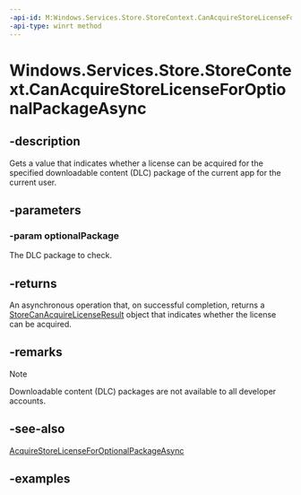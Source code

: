 ```yaml
---
-api-id: M:Windows.Services.Store.StoreContext.CanAcquireStoreLicenseForOptionalPackageAsync(Windows.ApplicationModel.Package)
-api-type: winrt method
---
```


<!-- Method syntax.
public IAsyncOperation<StoreCanAcquireLicenseResult> StoreContext.CanAcquireStoreLicenseForOptionalPackageAsync(Package optionalPackage)
-->

# Windows.Services.Store.StoreContext.CanAcquireStoreLicenseForOptionalPackageAsync

## -description
Gets a value that indicates whether a license can be acquired for the specified downloadable content (DLC) package of the current app for the current user.

## -parameters
### -param optionalPackage
The DLC package to check.

## -returns
An asynchronous operation that, on successful completion, returns a [StoreCanAcquireLicenseResult](storecanacquirelicenseresult.md) object that indicates whether the license can be acquired.

## -remarks
> [!NOTE]
> Downloadable content (DLC) packages are not available to all developer accounts.

## -see-also
[AcquireStoreLicenseForOptionalPackageAsync](acquirestorelicenseforoptionalpackageasync.md)

## -examples
